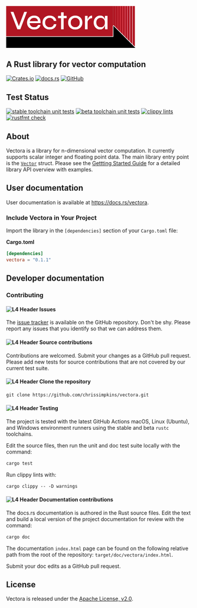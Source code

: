 <img src="https://raw.githubusercontent.com/chrissimpkins/vectora/img/img/vectora.png" width="350">

## A Rust library for vector computation

[![Crates.io](https://img.shields.io/crates/v/vectora)](https://crates.io/crates/vectora)
[![docs.rs](https://img.shields.io/docsrs/vectora)](https://docs.rs/vectora)
[![GitHub](https://img.shields.io/github/license/chrissimpkins/vectora)](LICENSE)

## Test Status

[![stable toolchain unit tests](https://github.com/chrissimpkins/vectora/actions/workflows/stable-unittests.yml/badge.svg)](https://github.com/chrissimpkins/vectora/actions/workflows/stable-unittests.yml)
[![beta toolchain unit tests](https://github.com/chrissimpkins/vectora/actions/workflows/beta-unittests.yml/badge.svg)](https://github.com/chrissimpkins/vectora/actions/workflows/beta-unittests.yml)
[![clippy lints](https://github.com/chrissimpkins/vectora/actions/workflows/lints.yml/badge.svg)](https://github.com/chrissimpkins/vectora/actions/workflows/lints.yml)
[![rustfmt check](https://github.com/chrissimpkins/vectora/actions/workflows/fmt.yml/badge.svg)](https://github.com/chrissimpkins/vectora/actions/workflows/fmt.yml)

## About

Vectora is a library for n-dimensional vector computation. It currently supports scalar integer and floating point data. The main library entry point is the [`Vector`](https://docs.rs/vectora/latest/vectora/types/vector/struct.Vector.html) struct.  Please see the [Gettting Started Guide](https://docs.rs/vectora/latest/vectora/#getting-started) for a detailed library API overview with examples.

## User documentation

User documentation is available at https://docs.rs/vectora.

### Include Vectora in Your Project

Import the library in the `[dependencies]` section of your `Cargo.toml` file:

**Cargo.toml**

```toml
[dependencies]
vectora = "0.1.1"
```

## Developer documentation

### Contributing

#### ![L4 Header](https://via.placeholder.com/12/B01721/000000?text=+) Issues

The [issue tracker](https://github.com/chrissimpkins/vectora/issues) is available on the GitHub repository. Don't be shy. Please report any issues that you identify so that we can address them.

#### ![L4 Header](https://via.placeholder.com/12/B01721/000000?text=+) Source contributions

Contributions are welcomed.  Submit your changes as a GitHub pull request. Please add new tests for source contributions that are not covered by our current test suite.

#### ![L4 Header](https://via.placeholder.com/12/B01721/000000?text=+) Clone the repository

```txt
git clone https://github.com/chrissimpkins/vectora.git
```

#### ![L4 Header](https://via.placeholder.com/12/B01721/000000?text=+) Testing

The project is tested with the latest GitHub Actions macOS, Linux (Ubuntu), and Windows environment runners using the stable and beta `rustc` toolchains.

Edit the source files, then run the unit and doc test suite locally with the command:

```txt
cargo test
```

Run clippy lints with:

```txt
cargo clippy -- -D warnings
```

#### ![L4 Header](https://via.placeholder.com/12/B01721/000000?text=+) Documentation contributions

The docs.rs documentation is authored in the Rust source files.  Edit the text and build a local version of the project documentation for review with the command:

```txt
cargo doc
```

The documentation `index.html` page can be found on the following relative path from the root of the repository: `target/doc/vectora/index.html`.

Submit your doc edits as a GitHub pull request.

## License

Vectora is released under the [Apache License, v2.0](LICENSE).
